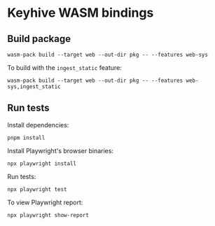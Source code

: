 # Keyhive WASM bindings

## Build package

```
wasm-pack build --target web --out-dir pkg -- --features web-sys
```

To build with the `ingest_static` feature:
```
wasm-pack build --target web --out-dir pkg -- --features web-sys,ingest_static
```

## Run tests

Install dependencies:
```
pnpm install
```

Install Playwright's browser binaries:
```
npx playwright install
```

Run tests:
```
npx playwright test
```

To view Playwright report:
```
npx playwright show-report
```
